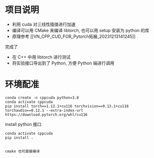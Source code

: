# 项目说明
- 利用 cuda 对三线性插值进行加速
- 编译可以用 CMake 来编译 libtorch, 也可以用 setup 安装为 python 的库
- 原理参考 [[VN_CPP_CUD_FOR_Pytorch拓展_20231213141245]]

完成了
- 在 C++ 中用 libtorch 进行测试
- 将实验接口导出到了 Python, 方便 Python 端进行调用



# 环境配准
```shell
conda create -n cppcuda python=3.8
conda activate cppcuda
pip install torch==1.12.1+cu116 torchvision==0.13.1+cu116 torchaudio==0.12.1 --extra-index-url https://download.pytorch.org/whl/cu116
```


install python 接口
```shell
conda activate cppcuda
pip install .


cmake 也可直接编译
```